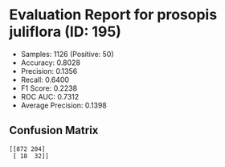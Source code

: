 # Evaluation Report for prosopis juliflora (ID: 195)
- Samples: 1126 (Positive: 50)
- Accuracy: 0.8028
- Precision: 0.1356
- Recall: 0.6400
- F1 Score: 0.2238
- ROC AUC: 0.7312
- Average Precision: 0.1398

## Confusion Matrix
```
[[872 204]
 [ 18  32]]
```